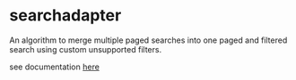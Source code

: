 # searchadapter
An algorithm to merge multiple paged searches into one paged and filtered search using custom unsupported filters.

see documentation [here](src/docs/asciidoc/index.adoc)